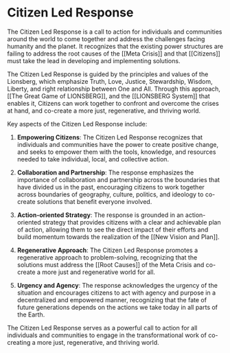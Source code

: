 # Citizen Led Response

The Citizen Led Response is a call to action for individuals and communities around the world to come together and address the challenges facing humanity and the planet. It recognizes that the existing power structures are failing to address the root causes of the [[Meta Crisis]] and that [[Citizens]] must take the lead in developing and implementing solutions.

The Citizen Led Response is guided by the principles and values of the Lionsberg, which emphasize Truth, Love, Justice, Stewardship, Wisdom, Liberty, and right relationship between One and All. Through this approach, [[The Great Game of LIONSBERG]], and the [[LIONSBERG System]] that enables it, Citizens can work together to confront and overcome the crises at hand, and co-create a more just, regenerative, and thriving world.

Key aspects of the Citizen Led Response include:

1.  **Empowering Citizens**: The Citizen Led Response recognizes that individuals and communities have the power to create positive change, and seeks to empower them with the tools, knowledge, and resources needed to take individual, local, and collective action.
    
2.  **Collaboration and Partnership**: The response emphasizes the importance of collaboration and partnership across the boundaries that have divided us in the past, encouraging citizens to work together across boundaries of geography, culture, politics, and ideology to co-create solutions that benefit everyone involved.
    
3.  **Action-oriented Strategy**: The response is grounded in an action-oriented strategy that provides citizens with a clear and achievable plan of action, allowing them to see the direct impact of their efforts and build momentum towards the realization of the [[New Vision and Plan]].
    
4.  **Regenerative Approach**: The Citizen Led Response promotes a regenerative approach to problem-solving, recognizing that the solutions must address the [[Root Causes]] of the Meta Crisis and co-create a more just and regenerative world for all.
    
5.  **Urgency and Agency**: The response acknowledges the urgency of the situation and encourages citizens to act with agency and purpose in a decentralized and empowered manner, recognizing that the fate of future generations depends on the actions we take today in all parts of the Earth.
    

The Citizen Led Response serves as a powerful call to action for all individuals and communities to engage in the transformational work of co-creating a more just, regenerative, and thriving world.